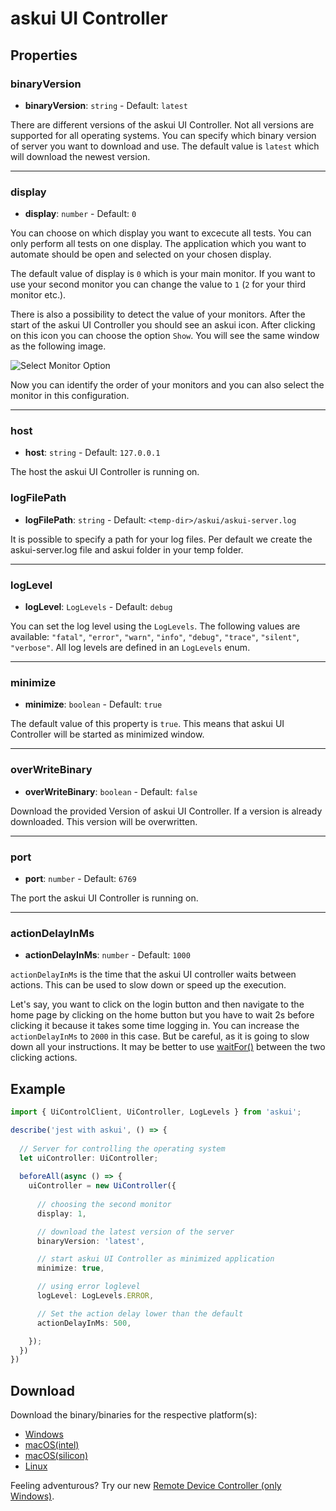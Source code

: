 # askui UI Controller

## Properties

### binaryVersion

- **binaryVersion**: `string` - Default: `latest`

There are different versions of the askui UI Controller. Not all versions are supported for all operating systems.
You can specify which binary version of server you want to download and use. The default value is `latest` which will
download the newest version.
___

### display

- **display**: `number` - Default: `0`

You can choose on which display you want to excecute all
tests. You can only perform all tests on one display.
The application which you want to automate should be open and selected on your chosen display.

The default value of display is `0` which is your main monitor. If you want to use your
second monitor you can change the value to `1` (`2` for your third monitor etc.).

There is also a possibility to detect the value of your monitors.
After the start of the askui UI Controller you should see an askui icon. After clicking on this icon you can choose the option `Show`.
You will see the same window as the following image.

![Select Monitor Option](./select-monitor.png)

 Now you can identify the order of your monitors and you can also select the monitor in this configuration.

___

### host

- **host**: `string` - Default: `127.0.0.1`

The host the askui UI Controller is running on.

### logFilePath

- **logFilePath**: `string` - Default: `<temp-dir>/askui/askui-server.log`

It is possible to specify a path for your log files. Per default we create the askui-server.log file and askui folder in your temp folder.
___

### logLevel

- **logLevel**: `LogLevels` - Default: `debug`

You can set the log level using the `LogLevels`. The following values are available: `"fatal"`, `"error"`, `"warn"`, `"info"`, `"debug"`, `"trace"`, `"silent"`, `"verbose"`. All log levels are defined in an `LogLevels` enum.
___

### minimize

- **minimize**: `boolean` - Default: `true`

The default value of this property is `true`. This means that
askui UI Controller will be started as minimized window.
___

### overWriteBinary

- **overWriteBinary**: `boolean` - Default: `false`

Download the provided Version of askui UI Controller. If a version is already downloaded. This version will be overwritten.
___

### port

- **port**: `number` - Default: `6769`

The port the askui UI Controller is running on.
___

### actionDelayInMs

- **actionDelayInMs**: `number` - Default: `1000`

`actionDelayInMs` is the time that the askui UI controller waits between actions. This can be used to slow down or speed up the execution.

Let's say, you want to click on the login button and then navigate to the home page by clicking on the home button but you have to wait 2s before clicking it because it takes some time logging in. You can increase the `actionDelayInMs` to `2000` in this case. But be careful, as it is going to slow down all your instructions. It may be better to use [waitFor()](../02-Actions/waitfor.md) between the two clicking actions.

## Example

```typescript
import { UiControlClient, UiController, LogLevels } from 'askui';

describe('jest with askui', () => {
  
  // Server for controlling the operating system
  let uiController: UiController;
  
  beforeAll(async () => {
    uiController = new UiController({
    
      // choosing the second monitor 
      display: 1,

      // download the latest version of the server
      binaryVersion: 'latest',

      // start askui UI Controller as minimized application
      minimize: true,

      // using error loglevel
      logLevel: LogLevels.ERROR,

      // Set the action delay lower than the default
      actionDelayInMs: 500,

    });
  })
})
```

## Download

Download the binary/binaries for the respective platform(s):

* [Windows](https://files.askui.com/releases/askui-ui-controller/latest/win32/x64/askui-ui-controller.exe)
* [macOS(intel)](https://files.askui.com/releases/askui-ui-controller/latest/darwin/x64/askui-ui-controller.dmg)
* [macOS(silicon)](https://files.askui.com/releases/askui-ui-controller/latest/darwin/arm64/askui-ui-controller.dmg)
* [Linux](https://files.askui.com/releases/askui-ui-controller/latest/linux/x64/askui-ui-controller.AppImage)

Feeling adventurous? Try our new [Remote Device Controller (only Windows)](../09-Remote-Device-Controller.md).
